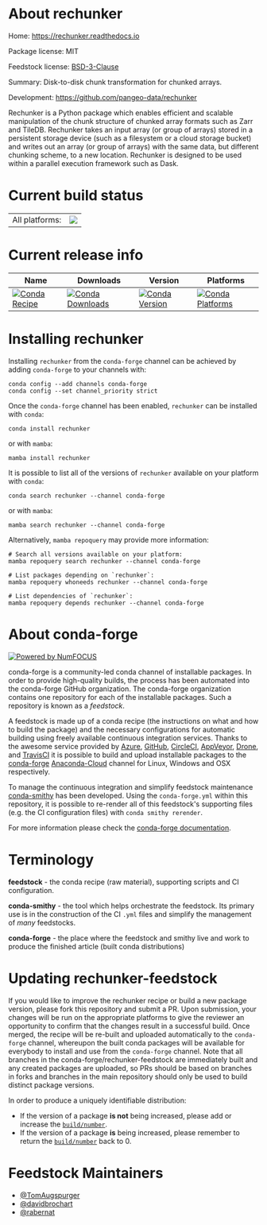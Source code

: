 About rechunker
===============

Home: https://rechunker.readthedocs.io

Package license: MIT

Feedstock license: [BSD-3-Clause](https://github.com/conda-forge/rechunker-feedstock/blob/main/LICENSE.txt)

Summary: Disk-to-disk chunk transformation for chunked arrays.

Development: https://github.com/pangeo-data/rechunker

Rechunker is a Python package which enables efficient and scalable
manipulation of the chunk structure of chunked array formats such as Zarr
and TileDB. Rechunker takes an input array (or group of arrays) stored in a
persistent storage device (such as a filesystem or a cloud storage bucket)
and writes out an array (or group of arrays) with the same data, but
different chunking scheme, to a new location.
Rechunker is designed to be used within a parallel execution framework such as Dask.


Current build status
====================


<table><tr><td>All platforms:</td>
    <td>
      <a href="https://dev.azure.com/conda-forge/feedstock-builds/_build/latest?definitionId=11087&branchName=main">
        <img src="https://dev.azure.com/conda-forge/feedstock-builds/_apis/build/status/rechunker-feedstock?branchName=main">
      </a>
    </td>
  </tr>
</table>

Current release info
====================

| Name | Downloads | Version | Platforms |
| --- | --- | --- | --- |
| [![Conda Recipe](https://img.shields.io/badge/recipe-rechunker-green.svg)](https://anaconda.org/conda-forge/rechunker) | [![Conda Downloads](https://img.shields.io/conda/dn/conda-forge/rechunker.svg)](https://anaconda.org/conda-forge/rechunker) | [![Conda Version](https://img.shields.io/conda/vn/conda-forge/rechunker.svg)](https://anaconda.org/conda-forge/rechunker) | [![Conda Platforms](https://img.shields.io/conda/pn/conda-forge/rechunker.svg)](https://anaconda.org/conda-forge/rechunker) |

Installing rechunker
====================

Installing `rechunker` from the `conda-forge` channel can be achieved by adding `conda-forge` to your channels with:

```
conda config --add channels conda-forge
conda config --set channel_priority strict
```

Once the `conda-forge` channel has been enabled, `rechunker` can be installed with `conda`:

```
conda install rechunker
```

or with `mamba`:

```
mamba install rechunker
```

It is possible to list all of the versions of `rechunker` available on your platform with `conda`:

```
conda search rechunker --channel conda-forge
```

or with `mamba`:

```
mamba search rechunker --channel conda-forge
```

Alternatively, `mamba repoquery` may provide more information:

```
# Search all versions available on your platform:
mamba repoquery search rechunker --channel conda-forge

# List packages depending on `rechunker`:
mamba repoquery whoneeds rechunker --channel conda-forge

# List dependencies of `rechunker`:
mamba repoquery depends rechunker --channel conda-forge
```


About conda-forge
=================

[![Powered by
NumFOCUS](https://img.shields.io/badge/powered%20by-NumFOCUS-orange.svg?style=flat&colorA=E1523D&colorB=007D8A)](https://numfocus.org)

conda-forge is a community-led conda channel of installable packages.
In order to provide high-quality builds, the process has been automated into the
conda-forge GitHub organization. The conda-forge organization contains one repository
for each of the installable packages. Such a repository is known as a *feedstock*.

A feedstock is made up of a conda recipe (the instructions on what and how to build
the package) and the necessary configurations for automatic building using freely
available continuous integration services. Thanks to the awesome service provided by
[Azure](https://azure.microsoft.com/en-us/services/devops/), [GitHub](https://github.com/),
[CircleCI](https://circleci.com/), [AppVeyor](https://www.appveyor.com/),
[Drone](https://cloud.drone.io/welcome), and [TravisCI](https://travis-ci.com/)
it is possible to build and upload installable packages to the
[conda-forge](https://anaconda.org/conda-forge) [Anaconda-Cloud](https://anaconda.org/)
channel for Linux, Windows and OSX respectively.

To manage the continuous integration and simplify feedstock maintenance
[conda-smithy](https://github.com/conda-forge/conda-smithy) has been developed.
Using the ``conda-forge.yml`` within this repository, it is possible to re-render all of
this feedstock's supporting files (e.g. the CI configuration files) with ``conda smithy rerender``.

For more information please check the [conda-forge documentation](https://conda-forge.org/docs/).

Terminology
===========

**feedstock** - the conda recipe (raw material), supporting scripts and CI configuration.

**conda-smithy** - the tool which helps orchestrate the feedstock.
                   Its primary use is in the construction of the CI ``.yml`` files
                   and simplify the management of *many* feedstocks.

**conda-forge** - the place where the feedstock and smithy live and work to
                  produce the finished article (built conda distributions)


Updating rechunker-feedstock
============================

If you would like to improve the rechunker recipe or build a new
package version, please fork this repository and submit a PR. Upon submission,
your changes will be run on the appropriate platforms to give the reviewer an
opportunity to confirm that the changes result in a successful build. Once
merged, the recipe will be re-built and uploaded automatically to the
`conda-forge` channel, whereupon the built conda packages will be available for
everybody to install and use from the `conda-forge` channel.
Note that all branches in the conda-forge/rechunker-feedstock are
immediately built and any created packages are uploaded, so PRs should be based
on branches in forks and branches in the main repository should only be used to
build distinct package versions.

In order to produce a uniquely identifiable distribution:
 * If the version of a package **is not** being increased, please add or increase
   the [``build/number``](https://docs.conda.io/projects/conda-build/en/latest/resources/define-metadata.html#build-number-and-string).
 * If the version of a package **is** being increased, please remember to return
   the [``build/number``](https://docs.conda.io/projects/conda-build/en/latest/resources/define-metadata.html#build-number-and-string)
   back to 0.

Feedstock Maintainers
=====================

* [@TomAugspurger](https://github.com/TomAugspurger/)
* [@davidbrochart](https://github.com/davidbrochart/)
* [@rabernat](https://github.com/rabernat/)

